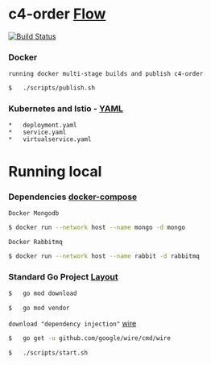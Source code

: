 # c4-order [Flow](https://github.com/FernandoCagale/c4-kustomize)

[![Build Status](https://travis-ci.org/FernandoCagale/c4-order.svg?branch=master)](https://travis-ci.org/FernandoCagale/c4-order)

### Docker

`running docker multi-stage builds and publish c4-order`

```sh
$   ./scripts/publish.sh
```

### Kubernetes and Istio - [YAML](https://github.com/FernandoCagale/c4-kustomize/tree/master/c4-order/base)

    *   deployment.yaml
    *   service.yaml
    *   virtualservice.yaml

# Running local

### Dependencies [docker-compose](https://github.com/FernandoCagale/c4-kustomize/blob/master/docker-compose.yml)

`Docker Mongodb`

```sh
$ docker run --network host --name mongo -d mongo
```

`Docker Rabbitmq`

```sh
$ docker run --network host --name rabbit -d rabbitmq
```

### Standard Go Project [Layout](https://github.com/golang-standards/project-layout)

```sh
$   go mod download
```

```sh
$   go mod vendor
```

`download "dependency injection"` [wire](https://github.com/google/wire)

```sh
$   go get -u github.com/google/wire/cmd/wire
```

```sh
$   ./scripts/start.sh
```